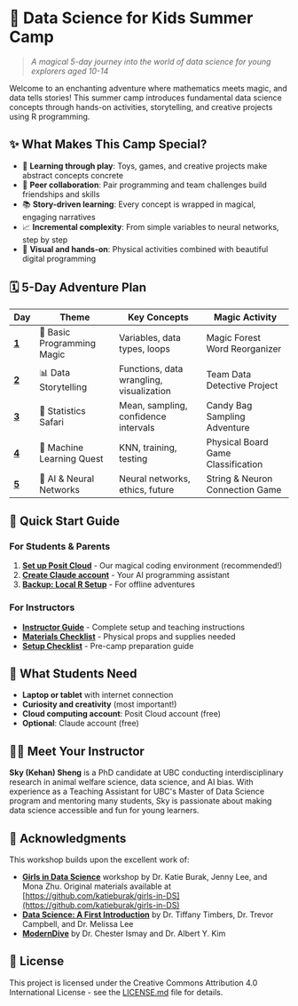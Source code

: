 # 🌟 Data Science for Kids Summer Camp

> *A magical 5-day journey into the world of data science for young explorers aged 10-14*

Welcome to an enchanting adventure where mathematics meets magic, and data tells stories! This summer camp introduces fundamental data science concepts through hands-on activities, storytelling, and creative projects using R programming.

## ✨ What Makes This Camp Special?

- 🎯 **Learning through play**: Toys, games, and creative projects make abstract concepts concrete
- 🤝 **Peer collaboration**: Pair programming and team challenges build friendships and skills
- 📚 **Story-driven learning**: Every concept is wrapped in magical, engaging narratives
- 📈 **Incremental complexity**: From simple variables to neural networks, step by step
- 🎨 **Visual and hands-on**: Physical activities combined with beautiful digital programming

## 🗓️ 5-Day Adventure Plan

| Day | Theme | Key Concepts | Magic Activity |
|-----|-------|--------------|----------------|
| **[1](docs/day01/)** | 🌟 Basic Programming Magic | Variables, data types, loops | Magic Forest Word Reorganizer |
| **[2](docs/day02/)** | 📊 Data Storytelling | Functions, data wrangling, visualization | Team Data Detective Project |
| **[3](docs/day03/)** | 🐄 Statistics Safari | Mean, sampling, confidence intervals | Candy Bag Sampling Adventure |
| **[4](docs/day04/)** | 🤖 Machine Learning Quest | KNN, training, testing | Physical Board Game Classification |
| **[5](docs/day05/)** | 🧠 AI & Neural Networks | Neural networks, ethics, future | String & Neuron Connection Game |

## 🚀 Quick Start Guide

### For Students & Parents

1. **[Set up Posit Cloud](docs/setup/posit-cloud-setup.md)** - Our magical coding environment (recommended!)
2. **[Create Claude account](docs/setup/claude-setup.md)** - Your AI programming assistant
3. **[Backup: Local R Setup](docs/setup/local-rstudio-setup.md)** - For offline adventures

### For Instructors

- **[Instructor Guide](docs/instructor-guide/)** - Complete setup and teaching instructions
- **[Materials Checklist](docs/instructor-guide/materials-needed.md)** - Physical props and supplies needed
- **[Setup Checklist](docs/instructor-guide/setup-checklist.md)** - Pre-camp preparation guide

## 🎒 What Students Need

- **Laptop or tablet** with internet connection
- **Curiosity and creativity** (most important!)
- **Cloud computing account**: Posit Cloud account (free)
- **Optional**: Claude account (free)

## 👩‍🏫 Meet Your Instructor

**Sky (Kehan) Sheng** is a PhD candidate at UBC conducting interdisciplinary research in animal welfare science, data science, and AI bias. With experience as a Teaching Assistant for UBC's Master of Data Science program and mentoring many students, Sky is passionate about making data science accessible and fun for young learners.

## 🙏 Acknowledgments

This workshop builds upon the excellent work of:
- [**Girls in Data Science**](https://katieburak.github.io/girls-in-DS/) workshop by Dr. Katie Burak, Jenny Lee, and Mona Zhu. Original materials available at [https://github.com/katieburak/girls-in-DS](https://github.com/katieburak/girls-in-DS)
- [**Data Science: A First Introduction**](https://datasciencebook.ca/) by Dr. Tiffany Timbers, Dr. Trevor Campbell, and Dr. Melissa Lee
- [**ModernDive**](https://moderndive.com/index.html) by Dr. Chester Ismay and Dr. Albert Y. Kim

## 📜 License

This project is licensed under the Creative Commons Attribution 4.0 International License - see the [LICENSE.md](LICENSE.md) file for details.
